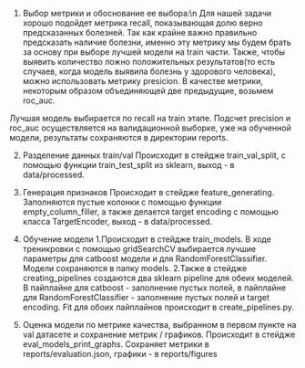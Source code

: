 1)  Выбор метрики и обоснование ее выбора:\n
 Для нашей задачи хорошо подойдет метрика recall, показывающая долю верно предсказанных болезней. Так как крайне важно правильно предсказать наличие болезни, именно эту метрику мы будем брать за основу при выборе лучшей модели на train части. Также, чтобы выявить количество ложно положительных результатов(то есть случаев, когда модель выявила болезнь у здорового человека), можно использовать метрику presicion. В качестве метрики, некоторым образом объединяющей две предыдущие, возьмем roc_auc. 

Лучшая модель выбирается по recall на train этапе.
Подсчет precision и roc_auc осуществляется на валидационной выборке, уже на обученной модели, результаты сохраняются в директории reports.

2)  Разделение данных train/val
Происходит в стейдже train_val_split, с помощью функции train_test_split из sklearn, выход - в data/processed.

3)  Генерация признаков
Происходит в стейдже feature_generating. Заполняются пустые колонки с помощью функции empty_column_filler, а также делается target encoding с помощью класса TargetEncoder, выход - в data/processed.
 
4)  Обучение модели
  1.Происходит в стейдже train_models. В ходе треникровки с помощью gridSearchCV выбирается лучшие параметры для catboost модели и для RandomForestClassifier. Модели     сохраняются в папку models.
  2.Также в стейдже creating_pipelines создаются два sklearn pipeline для обеих моделей. В пайплайне для catboost - заполнение пустых полей, в пайплайне для RandomForestClassifier - заполнение пустых полей и target encoding. Fit для обоих пайплайнов происходит в create_pipelines.py.
  
5)  Оценка модели по метрике качества, выбранном в первом пункте на val датасете и сохранение метрик / графиков.
  Происходит в стейдже eval_models_print_graphs. Сохраняет метрики в reports/evaluation.json, графики - в reports/figures
